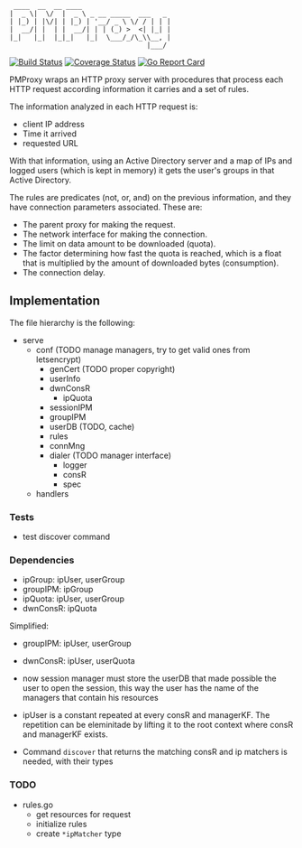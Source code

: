 ```
 ____  __  __ ____                      
|  _ \|  \/  |  _ \ _ __ _____  ___   _ 
| |_) | |\/| | |_) | '__/ _ \ \/ / | | |
|  __/| |  | |  __/| | | (_) >  <| |_| |
|_|   |_|  |_|_|   |_|  \___/_/\_\\__, |
                                  |___/ 
```

[![Build Status](https://travis-ci.com/lamg/pmproxy.svg?branch=master)](https://travis-ci.com/lamg/pmproxy) [![Coverage Status](https://coveralls.io/repos/github/lamg/pmproxy/badge.svg?branch=master)](https://coveralls.io/github/lamg/pmproxy?branch=master) [![Go Report Card](https://goreportcard.com/badge/github.com/lamg/pmproxy)](https://goreportcard.com/report/github.com/lamg/pmproxy)

PMProxy wraps an HTTP proxy server with procedures that process each HTTP request according information it carries and a set of rules.

The information analyzed in each HTTP request is:
- client IP address
- Time it arrived
- requested URL

With that information, using an Active Directory server and a map of IPs and logged users (which is kept in memory) it gets
the user's groups in that Active Directory.

The rules are predicates (not, or, and) on the previous information, and they have connection parameters associated. These are:
- The parent proxy for making the request.
- The network interface for making the connection.
- The limit on data amount to be downloaded (quota).
- The factor determining how fast the quota is reached, which is a float that is multiplied by the amount of downloaded bytes (consumption).
- The connection delay.

## Implementation

The file hierarchy is the following:

- serve
  - conf (TODO manage managers, try to get valid ones from letsencrypt)
    - genCert (TODO proper copyright)
    - userInfo
    - dwnConsR
      - ipQuota 
    - sessionIPM
    - groupIPM
    - userDB (TODO, cache)
    - rules 
    - connMng
    - dialer (TODO manager interface)
      - logger
      - consR
      - spec
  - handlers
    
### Tests

- test discover command 

### Dependencies

- ipGroup: ipUser, userGroup
- groupIPM: ipGroup
- ipQuota: ipUser, userGroup
- dwnConsR: ipQuota

Simplified:

- groupIPM: ipUser, userGroup
- dwnConsR: ipUser, userQuota

- now session manager must store the userDB that made possible the user to open the session, this way the user has the name of the managers that contain his resources
- ipUser is a constant repeated at every consR and managerKF. The repetition can be eleminitade by lifting it to the root context where consR and managerKF exists.
- Command `discover` that returns the matching consR and ip matchers is needed, with their types

### TODO

- rules.go
	- get resources for request
	- initialize rules
	- create `*ipMatcher` type

